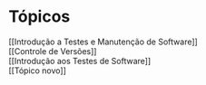 # **Tópicos**

[[Introdução a Testes e Manutenção de Software]]  
[[Controle de Versões]]  
[[Introdução aos Testes de Software]]  
[[Tópico novo]]  



